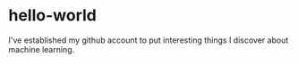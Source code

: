 # hello-world
I've established my github account to put interesting things I discover about machine learning.
